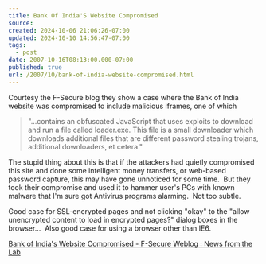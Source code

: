 ```yaml
---
title: Bank Of India'S Website Compromised
source: 
created: 2024-10-06 21:06:26-07:00
updated: 2024-10-10 14:56:47-07:00
tags:
  - post
date: 2007-10-16T08:13:00.000-07:00
published: true
url: /2007/10/bank-of-india-website-compromised.html
---
```



Courtesy the F-Secure blog they show a case where the Bank of India website was compromised to include malicious iframes, one of which  
  

> "...contains an obfuscated JavaScript that uses exploits to download and run a file called loader.exe. This file is a small downloader which downloads additional files that are different password stealing trojans, additional downloaders, et cetera."  

  
The stupid thing about this is that if the attackers had quietly compromised this site and done some intelligent money transfers, or web-based password capture, this may have gone unnoticed for some time.  But they took their compromise and used it to hammer user's PCs with known malware that I'm sure got Antivirus programs alarming.  Not too subtle.  
  
Good case for SSL-encrypted pages and not clicking "okay" to the "allow unencrypted content to load in encrypted pages?" dialog boxes in the browser...  Also good case for using a browser other than IE6.  
  
[Bank of India's Website Compromised - F-Secure Weblog : News from the Lab](https://www.f-secure.com/weblog/archives/00001265.html)